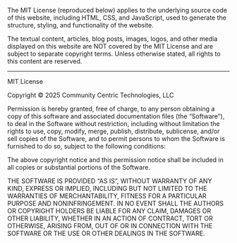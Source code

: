 The MIT License (reproduced below) applies to the underlying source code of this website, including HTML, CSS, and JavaScript, used to generate the structure, styling, and functionality of the website.

The textual content, articles, blog posts, images, logos, and other media displayed on this website are NOT covered by the MIT License and are subject to separate copyright terms. Unless otherwise stated, all rights to this content are reserved.

---

MIT License

Copyright © 2025 Community Centric Technologies, LLC

Permission is hereby granted, free of charge, to any person obtaining a copy of this software and associated documentation files (the “Software”), to deal in the Software without restriction, including without limitation the rights to use, copy, modify, merge, publish, distribute, sublicense, and/or sell copies of the Software, and to permit persons to whom the Software is furnished to do so, subject to the following conditions:

The above copyright notice and this permission notice shall be included in all copies or substantial portions of the Software.

THE SOFTWARE IS PROVIDED “AS IS”, WITHOUT WARRANTY OF ANY KIND, EXPRESS OR IMPLIED, INCLUDING BUT NOT LIMITED TO THE WARRANTIES OF MERCHANTABILITY, FITNESS FOR A PARTICULAR PURPOSE AND NONINFRINGEMENT. IN NO EVENT SHALL THE AUTHORS OR COPYRIGHT HOLDERS BE LIABLE FOR ANY CLAIM, DAMAGES OR OTHER LIABILITY, WHETHER IN AN ACTION OF CONTRACT, TORT OR OTHERWISE, ARISING FROM, OUT OF OR IN CONNECTION WITH THE SOFTWARE OR THE USE OR OTHER DEALINGS IN THE SOFTWARE.
